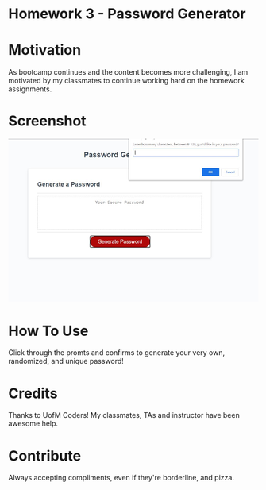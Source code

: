 # Homework 3 - Password Generator

# Motivation
As bootcamp continues and the content becomes more challenging, I am motivated by my classmates to continue working hard on the homework assignments. 

# Screenshot
![See screengrab here](screenshot.jpg)

# How To Use
Click through the promts and confirms to generate your very own, randomized, and unique password! 

# Credits
Thanks to UofM Coders! My classmates, TAs and instructor have been awesome help.

# Contribute
Always accepting compliments, even if they're borderline, and pizza.

